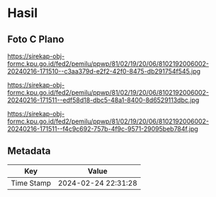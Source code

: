# Hasil

## Foto C Plano

https://sirekap-obj-formc.kpu.go.id/fed2/pemilu/ppwp/81/02/19/20/06/8102192006002-20240216-171510--c3aa379d-e2f2-42f0-8475-db291754f545.jpg

https://sirekap-obj-formc.kpu.go.id/fed2/pemilu/ppwp/81/02/19/20/06/8102192006002-20240216-171511--edf58d18-dbc5-48a1-8400-8d6529113dbc.jpg

https://sirekap-obj-formc.kpu.go.id/fed2/pemilu/ppwp/81/02/19/20/06/8102192006002-20240216-171511--f4c9c692-757b-4f9c-9571-29095beb784f.jpg


## Metadata

| Key        | Value               |
| ---------- | ------------------- |
| Time Stamp | 2024-02-24 22:31:28 |



